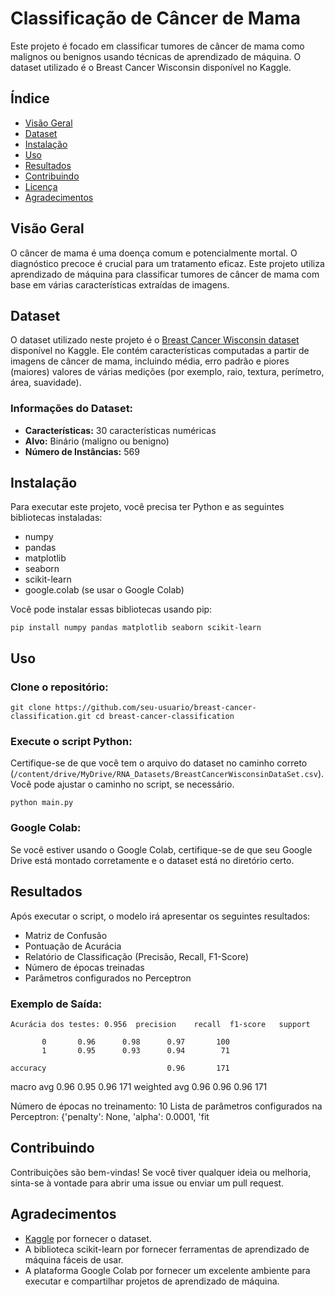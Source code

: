 
# Classificação de Câncer de Mama

Este projeto é focado em classificar tumores de câncer de mama como malignos ou benignos usando técnicas de aprendizado de máquina. O dataset utilizado é o Breast Cancer Wisconsin disponível no Kaggle.

## Índice
- [Visão Geral](#visão-geral)
- [Dataset](#dataset)
- [Instalação](#instalação)
- [Uso](#uso)
- [Resultados](#resultados)
- [Contribuindo](#contribuindo)
- [Licença](#licença)
- [Agradecimentos](#agradecimentos)

## Visão Geral
O câncer de mama é uma doença comum e potencialmente mortal. O diagnóstico precoce é crucial para um tratamento eficaz. Este projeto utiliza aprendizado de máquina para classificar tumores de câncer de mama com base em várias características extraídas de imagens.

## Dataset
O dataset utilizado neste projeto é o [Breast Cancer Wisconsin dataset](https://www.kaggle.com/datasets/uciml/breast-cancer-wisconsin-data) disponível no Kaggle. Ele contém características computadas a partir de imagens de câncer de mama, incluindo média, erro padrão e piores (maiores) valores de várias medições (por exemplo, raio, textura, perímetro, área, suavidade).

### Informações do Dataset:
- **Características:** 30 características numéricas
- **Alvo:** Binário (maligno ou benigno)
- **Número de Instâncias:** 569

## Instalação
Para executar este projeto, você precisa ter Python e as seguintes bibliotecas instaladas:

- numpy
- pandas
- matplotlib
- seaborn
- scikit-learn
- google.colab (se usar o Google Colab)

Você pode instalar essas bibliotecas usando pip:

`pip install numpy pandas matplotlib seaborn scikit-learn`

Uso
---

### Clone o repositório:

`git clone https://github.com/seu-usuario/breast-cancer-classification.git
cd breast-cancer-classification`

### Execute o script Python:

Certifique-se de que você tem o arquivo do dataset no caminho correto (`/content/drive/MyDrive/RNA_Datasets/BreastCancerWisconsinDataSet.csv`). Você pode ajustar o caminho no script, se necessário.

`python main.py`

### Google Colab:

Se você estiver usando o Google Colab, certifique-se de que seu Google Drive está montado corretamente e o dataset está no diretório certo.

Resultados
----------

Após executar o script, o modelo irá apresentar os seguintes resultados:

-   Matriz de Confusão
-   Pontuação de Acurácia
-   Relatório de Classificação (Precisão, Recall, F1-Score)
-   Número de épocas treinadas
-   Parâmetros configurados no Perceptron

### Exemplo de Saída:

`Acurácia dos testes: 0.956 
              precision    recall  f1-score   support`

           0       0.96      0.98      0.97       100
           1       0.95      0.93      0.94        71

    accuracy                           0.96       171
   macro avg       0.96      0.95      0.96       171
weighted avg       0.96      0.96      0.96       171

Número de épocas no treinamento: 10
Lista de parâmetros configurados na Perceptron: {'penalty': None, 'alpha': 0.0001, 'fit`
`

Contribuindo
------------

Contribuições são bem-vindas! Se você tiver qualquer ideia ou melhoria, sinta-se à vontade para abrir uma issue ou enviar um pull request.

Agradecimentos
--------------

-   [Kaggle](https://www.kaggle.com/) por fornecer o dataset.
-   A biblioteca scikit-learn por fornecer ferramentas de aprendizado de máquina fáceis de usar.
-   A plataforma Google Colab por fornecer um excelente ambiente para executar e compartilhar projetos de aprendizado de máquina.
